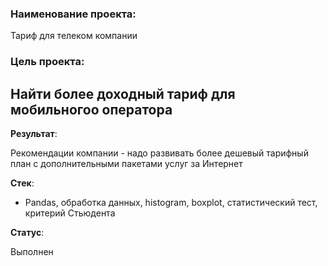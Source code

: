 ### Наименование проекта:  

Тариф для телеком компании

### Цель проекта:

Найти более доходный тариф для мобильногоо оператора
--------------------------------------------------------------------------

**Результат**:  

Рекомендации компании - надо развивать более дешевый тарифный план с дополнительными пакетами услуг за Интернет

**Стек**:  

* Pandas, обработка данных, histogram, boxplot, статистический тест, критерий Стьюдента

**Статус**:  

Выполнен
